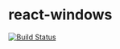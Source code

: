 # react-windows

[![Build Status](https://travis-ci.com/wikiwang1991/react-windows.svg?branch=master)](https://travis-ci.com/wikiwang1991/react-windows)
